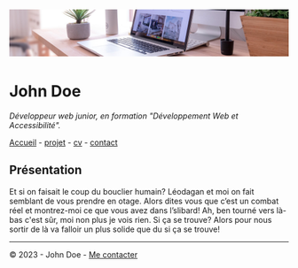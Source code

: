 # ![desk banner](img/desk-banner.jpg)

# **John Doe**

*Développeur web junior, en formation "Développement Web et Accessibilité".*

[Accueil](README.md) - [projet](projet.md) - [cv](cv.md) - [contact](contact.md)

## Présentation

Et si on faisait le coup du bouclier humain? Léodagan et moi on fait semblant de vous prendre en otage. Alors dites vous que c’est un combat réel et montrez-moi ce que vous avez dans l’slibard! Ah, ben tourné vers là-bas c'est sûr, moi non plus je vois rien. Si ça se trouve? Alors pour nous sortir de là va falloir un plus solide que du si ça se trouve!

---

© 2023 - John Doe - [Me contacter](contact.md)
